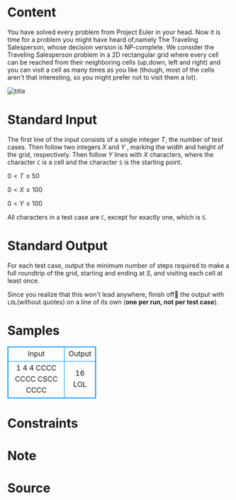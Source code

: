 
# Content

You have solved every problem from Project Euler in your head. Now it is time for a problem you might have heard of,namely The Traveling Salesperson, whose decision version is NP-complete. We consider the Traveling Salesperson problem in a 2D rectangular grid where every cell can be reached from their neighboring cells (up,down, left and right) and you can visit a cell as many times as you like (though, most of the cells aren't that interesting, so you might prefer not to visit them a lot).

![title](/source/lutece/traveling-cellsperson/img/aHR0cHM6Ly9hY20udWVzdGMuZWR1LmNuL21lZGlhL2ltYWdlL3Byb2JsZW0vNzE3LzIwMTQwOTAxMTgzMjM2OTc2MzMucG5n.png)

# Standard Input

The first line of the input consists of a single integer $T$, the number of test cases. Then follow two integers $X$ and $Y$ , marking the width and height of the grid, respectively. Then follow $Y$ lines with $X$ characters, where the character `C` is a cell and the character `S` is the starting point.

$0 < T \le 50$

$0 < X \le 100$

$0 < Y \le 100$

All characters in a test case are `C`, except for exactly one, which is `S`.

# Standard Output

For each test case, output the minimum number of steps required to make a full roundtrip of the grid, starting and ending at $S$, and visiting each cell at least once.

Since you realize that this won't lead anywhere, finish off the output with `LOL`(without quotes) on a line of its own (**one per run, not per test case**).

# Samples

<style>
        table,table tr th, table tr td { border:1px solid #0094ff; }
        table { width: 200px; min-height: 25px; line-height: 25px; text-align: center; border-collapse: collapse;}   
    </style>
<table>
	<tr>
		<td>Input</td>
		<td>Output</td>
	</tr>
<tr><td>1
4 4
CCCC
CCCC
CSCC
CCCC</td><td>16
LOL</td></tr></table>


# Constraints



# Note



# Source


